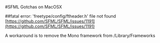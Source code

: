 #SFML Gotchas on MacOSX

##fatal error: 'freetype/config/ftheader.h' file not found
[https://github.com/SFML/SFML/issues/1191](https://github.com/SFML/SFML/issues/1191)

A workaround is to remove the Mono framework from /Library/Frameworks
